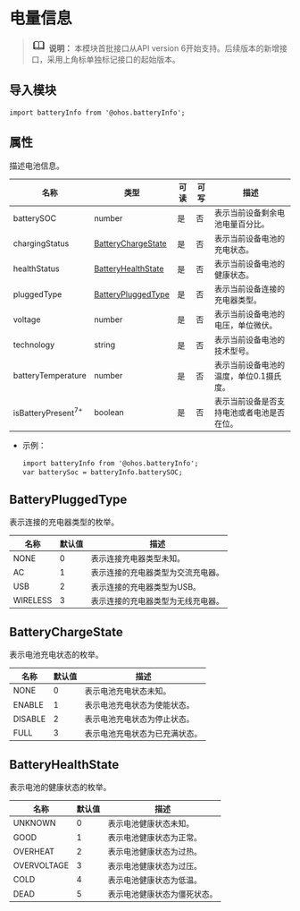 # 电量信息

> ![icon-note.gif](public_sys-resources/icon-note.gif) **说明：**
> 本模块首批接口从API version 6开始支持。后续版本的新增接口，采用上角标单独标记接口的起始版本。


## 导入模块

```
import batteryInfo from '@ohos.batteryInfo';
```


## 属性

描述电池信息。

| 名称 | 类型 | 可读 | 可写 | 描述 |
| -------- | -------- | -------- | -------- | -------- |
| batterySOC | number | 是 | 否 | 表示当前设备剩余电池电量百分比。 |
| chargingStatus | [BatteryChargeState](#batterychargestate) | 是 | 否 | 表示当前设备电池的充电状态。 |
| healthStatus | [BatteryHealthState](#batteryhealthstate) | 是 | 否 | 表示当前设备电池的健康状态。 |
| pluggedType | [BatteryPluggedType](#batterypluggedtype) | 是 | 否 | 表示当前设备连接的充电器类型。 |
| voltage | number | 是 | 否 | 表示当前设备电池的电压，单位微伏。 |
| technology | string | 是 | 否 | 表示当前设备电池的技术型号。 |
| batteryTemperature | number | 是 | 否 | 表示当前设备电池的温度，单位0.1摄氏度。 |
| isBatteryPresent<sup>7+</sup> | boolean | 是 | 否 | 表示当前设备是否支持电池或者电池是否在位。 |

- 示例：
  ```
  import batteryInfo from '@ohos.batteryInfo';
  var batterySoc = batteryInfo.batterySOC;
  ```


## BatteryPluggedType

表示连接的充电器类型的枚举。


| 名称 | 默认值 | 描述 |
| -------- | -------- | -------- |
| NONE | 0 | 表示连接充电器类型未知。 |
| AC | 1 | 表示连接的充电器类型为交流充电器。 |
| USB | 2 | 表示连接的充电器类型为USB。 |
| WIRELESS | 3 | 表示连接的充电器类型为无线充电器。 |


## BatteryChargeState

表示电池充电状态的枚举。


| 名称 | 默认值 | 描述 |
| -------- | -------- | -------- |
| NONE | 0 | 表示电池充电状态未知。 |
| ENABLE | 1 | 表示电池充电状态为使能状态。 |
| DISABLE | 2 | 表示电池充电状态为停止状态。 |
| FULL | 3 | 表示电池充电状态为已充满状态。 |


## BatteryHealthState

表示电池的健康状态的枚举。


| 名称 | 默认值 | 描述 |
| -------- | -------- | -------- |
| UNKNOWN | 0 | 表示电池健康状态未知。 |
| GOOD | 1 | 表示电池健康状态为正常。 |
| OVERHEAT | 2 | 表示电池健康状态为过热。 |
| OVERVOLTAGE | 3 | 表示电池健康状态为过压。 |
| COLD | 4 | 表示电池健康状态为低温。 |
| DEAD | 5 | 表示电池健康状态为僵死状态。 |
